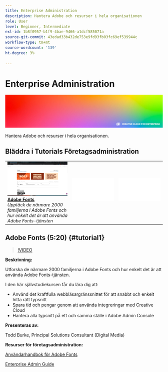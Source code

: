 ```yaml
---
title: Enterprise Administration
description: Hantera Adobe och resurser i hela organisationen
role: User
level: Beginner, Intermediate
exl-id: 1b8f0957-b1f9-4bae-9466-a1dcf585071a
source-git-commit: 43edad33b432de753e9fd93fb03fc69ef539944c
workflow-type: tm+mt
source-wordcount: '139'
ht-degree: 3%

---
```


# Enterprise Administration

![Hero Image-självstudiekurs](../assets/hero_cce.jpg)

Hantera Adobe och resurser i hela organisationen.

## Bläddra i Tutorials Företagsadministration

<table style="table-layout:fixed">
<tr>
 <td>
   <a href="enterprise.md#tutorial1">
      <img alt="Adobe Fonts" src="../assets/fonts_burke_thumbnail.jpg" />
   </a>
    <div>
   <a href="enterprise.md#tutorial1"><strong>Adobe Fonts</strong></a>
    </div>
    <em>Upptäck de närmare 2000 familjerna i Adobe Fonts och hur enkelt det är att använda Adobe Fonts-tjänsten</em>
    <br>
  </td>
  <td>
    <img alt="Avstånd" src="../assets/Whitespacer.png" />
    <div>
    <br>
  </td>
  <td>
    <img alt="Avstånd" src="../assets/Whitespacer.png" />
    <div>
    <br>
  </td>
</tr>
</table>

## Adobe Fonts (5:20) {#tutorial1}

>[!VIDEO](https://video.tv.adobe.com/v/328226?hidetitle=true)

**Beskrivning:**

Utforska de närmare 2000 familjerna i Adobe Fonts och hur enkelt det är att använda Adobe Fonts-tjänsten.

I den här självstudiekursen får du lära dig att:
* Använd det kraftfulla webbläsargränssnittet för att snabbt och enkelt hitta rätt typsnitt
* Spara tid och pengar genom att använda integreringar med Creative Cloud
* Hantera alla typsnitt på ett och samma ställe i Adobe Admin Console

**Presenteras av:**

Todd Burke, Principal Solutions Consultant (Digital Media)

**Resurser för företagsadministration:**

[Användarhandbok för Adobe Fonts](https://helpx.adobe.com/fonts/user-guide.html)

[Enterprise Admin Guide](https://helpx.adobe.com/enterprise/admin-guide.html)
